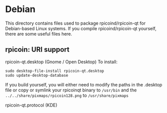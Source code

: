 
Debian
====================
This directory contains files used to package rpicoind/rpicoin-qt
for Debian-based Linux systems. If you compile rpicoind/rpicoin-qt yourself, there are some useful files here.

## rpicoin: URI support ##


rpicoin-qt.desktop  (Gnome / Open Desktop)
To install:

	sudo desktop-file-install rpicoin-qt.desktop
	sudo update-desktop-database

If you build yourself, you will either need to modify the paths in
the .desktop file or copy or symlink your rpicoinqt binary to `/usr/bin`
and the `../../share/pixmaps/rpicoin128.png` to `/usr/share/pixmaps`

rpicoin-qt.protocol (KDE)

